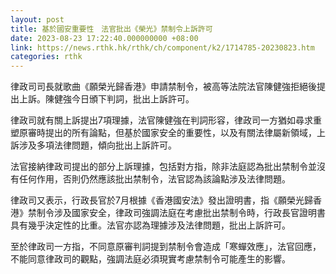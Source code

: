 ```yaml
---
layout: post
title: 基於國安重要性　法官批出《榮光》禁制令上訴許可　
date: 2023-08-23 17:22:40.000000000 +08:00
link: https://news.rthk.hk/rthk/ch/component/k2/1714785-20230823.htm
categories: rthk
---
```


律政司司長就歌曲《願榮光歸香港》申請禁制令，被高等法院法官陳健強拒絕後提出上訴。陳健強今日頒下判詞，批出上訴許可。

律政司就有關上訴提出7項理據，法官陳健強在判詞形容，律政司一方猶如尋求重塑原審時提出的所有論點，但基於國家安全的重要性，以及有關法律屬新領域，上訴涉及多項法律問題，傾向批出上訴許可。

法官接納律政司提出的部分上訴理據，包括對方指，除非法庭認為批出禁制令並沒有任何作用，否則仍然應該批出禁制令，法官認為該論點涉及法律問題。

律政司又表示，行政長官於7月根據《香港國安法》發出證明書，指《願榮光歸香港》禁制令涉及國家安全，律政司強調法庭在考慮批出禁制令時，行政長官證明書具有幾乎決定性的比重。法官亦認為理據涉及法律問題，批出上訴許可。

至於律政司一方指，不同意原審判詞提到禁制令會造成「寒蟬效應」，法官回應，不能同意律政司的觀點，強調法庭必須現實考慮禁制令可能產生的影響。
